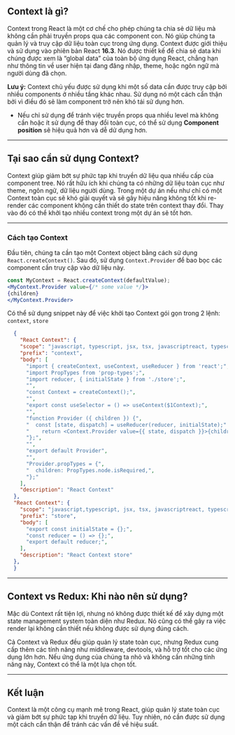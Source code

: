 ## Context là gì?

Context trong React là một cơ chế cho phép chúng ta chia sẻ dữ liệu mà không cần phải truyền props qua các component con. Nó giúp chúng ta quản lý và truy cập dữ liệu toàn cục trong ứng dụng.
Context được giới thiệu và sử dụng vào phiên bản React **16.3**. Nó được thiết kế để chia sẽ data khi chúng được xem là “global data” của toàn bộ ứng dụng React, chẳng hạn như thông tin về user hiện tại đang đăng nhập, theme, hoặc ngôn ngữ mà người dùng đã chọn.

**Lưu ý:** Context chủ yếu được sử dụng khi một số data cần được truy cập bởi nhiều components ở nhiều tầng khác nhau. Sử dụng nó một cách cẩn thận bởi vì điều đó sẽ làm component trở nên khó tái sử dụng hơn.

- Nếu chỉ sử dụng để tránh việc truyền props qua nhiều level mà không cần hoặc ít sử dụng để thay đổi toàn cục, có thể sử dụng **Component position** sẽ hiệu quả hơn và dễ dử dụng hơn.

---

## Tại sao cần sử dụng Context?

Context giúp giảm bớt sự phức tạp khi truyền dữ liệu qua nhiều cấp của component tree. Nó rất hữu ích khi chúng ta có những dữ liệu toàn cục như theme, ngôn ngữ, dữ liệu người dùng.
Trong một dự án nếu như chỉ có một Context toàn cục sẽ khó giải quyết và sẽ gây hiệu năng không tốt khi re-render các component không cần thiết do state trên context thay đổi. Thay vào đó có thể khởi tạo nhiều context trong một dự án sẽ tốt hơn.

---

### Cách tạo Context

Đầu tiên, chúng ta cần tạo một Context object bằng cách sử dụng `React.createContext()`. Sau đó, sử dụng `Context.Provider` để bao bọc các component cần truy cập vào dữ liệu này.

```jsx
const MyContext = React.createContext(defaultValue);
<MyContext.Provider value={/* some value */}>
{children}
</MyContext.Provider>
```

Có thể sử dụng snippet này để việc khởi tạo Context gói gọn trong 2 lệnh: `context`, `store`

```json
  {
    "React Context": {
    "scope": "javascript, typescript, jsx, tsx, javascriptreact, typescriptreact",
    "prefix": "context",
    "body": [
      "import { createContext, useContext, useReducer } from 'react';",
      "import PropTypes from 'prop-types';",
      "import reducer, { initialState } from './store';",
      "",
      "const Context = createContext();",
      "",
      "export const useSelector = () => useContext($1Context);",
      "",
      "function Provider ({ children }) {",
      "  const [state, dispatch] = useReducer(reducer, initialState);"
      "    return <Context.Provider value={{ state, dispatch }}>{children}</Context.Provider>;",
      "};",
      "",
      "export default Provider",
      "",
      "Provider.propTypes = {",
      "  children: PropTypes.node.isRequired,",
      "};"
    ],
    "description": "React Context"
  },
  "React Context": {
    "scope": "javascript,typescript, jsx, tsx, javascriptreact, typescriptreact",
    "prefix": "store",
    "body": [
      "export const initialState = {};",
      "const reducer = () => {};",
      "export default reducer;",
    ],
    "description": "React Context store"
  },
  }
```

---

## Context vs Redux: Khi nào nên sử dụng?

Mặc dù Context rất tiện lợi, nhưng nó không được thiết kế để xây dựng một state management system toàn diện như Redux. Nó cũng có thể gây ra việc render lại không cần thiết nếu không được sử dụng đúng cách.

Cả Context và Redux đều giúp quản lý state toàn cục, nhưng Redux cung cấp thêm các tính năng như middleware, devtools, và hỗ trợ tốt cho các ứng dụng lớn hơn. Nếu ứng dụng của chúng ta nhỏ và không cần những tính năng này, Context có thể là một lựa chọn tốt.

---

## Kết luận

Context là một công cụ mạnh mẽ trong React, giúp quản lý state toàn cục và giảm bớt sự phức tạp khi truyền dữ liệu. Tuy nhiên, nó cần được sử dụng một cách cẩn thận để tránh các vấn đề về hiệu suất.
